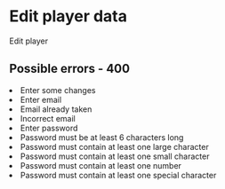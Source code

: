 # Edit player data

<highlight>Edit player</highlight>

<include from="notes.md" element-id="urlVariable"/>
<include from="notes.md" element-id="session"/>

<api-endpoint openapi-path="./../../data.yaml" endpoint="/players/{$username}" method="PATCH">
    <request>
        <sample src="players/patchBody.json"/>
    </request>
    <response type="400">
		<sample src="error.json"/>
	</response>
</api-endpoint>

## Possible errors - 400
<list>
	<li>Enter some changes</li>
</list>
<deflist collapsible="true" default-state="collapsed">
	<def title="Email errors">
		<list>
			<li>Enter email</li>
			<li>Email already taken</li>
			<li>Incorrect email</li>
		</list>
	</def>
	<def title="Password errors">
		<list>
			<li>Enter password</li>
			<li>Password must be at least 6 characters long</li>
			<li>Password must contain at least one large character</li>
			<li>Password must contain at least one small character</li>
			<li>Password must contain at least one number</li>
			<li>Password must contain at least one special character</li>
		</list>
	</def>
</deflist>